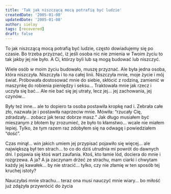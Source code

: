 ```yaml
---
title: 'Tak jak niszczącą mocą potrafią być ludzie'
createdDate: '2005-01-08'
updatedDate: '2005-01-08'
author: sielay
tags: [recovered]
draft: false
---
```


To jak niszczącą mocą potrafią być ludzie, często dowiadujemy się po czasie. Bo trzeba przyznać, iż jeśli osoba nic nie zmienia w Twoim życiu to tak jakby jej nie było. A Ci, którzy byli lub są mogą budować lub niszczyć.

Wiele osób w moim życiu budowało, muszę przyznać. Ale była jedna osoba, która niszczyła. Niszczyła i to na całej linii. Niszczyła mnie, moje życie i mój świat. Próbowała dostosować mnie do siebie, skłócić z rodziną, zamienić w maszynkę do robienia pieniędzy i seksu… Traktowała mnie jak rzecz i uczyła się bać… Ale nie bać się jej utraty, lecz jej… jej zachowania, jej czynów…

Były też inne… ale to dopiero ta osoba postawiła kropkę nad i. Zebrała całe zło, nazwała je i postawiła naprzeciw mnie. Mówiła: “rzucały Cię, zdradzały… zobacz jak teraz dobrze masz.” Jak długo musiałem być mieszanym z błotem by zrozumieć, że było to kłamstwo… wcale nie miałem lepiej. Tylko, że tym razem raz zdobyłem się na odwagę i powiedziałem “dość”.

Czas minął… win jakich umiem jej przypisać pojawiło się więcej… ale największą był ten strach… to co do dziś utrudnia mi powrót do dawnych dni. I pojawia się ktoś wart zaufania. Ktoś, kto łamie lód, dociera do mnie i rozgrzewa. A ja? A ja zaczynam drżeć ze strachu, mam ciarki i chwytam każdy jej kawałek… by nie stracić… tylko, czy nie złamię w ten sposób tej kruchej istoty?

Nauczyłaś mnie strachu… teraz ona musi nauczyć mnie wiary… bo miłość już zdążyła przywrócić do życia
